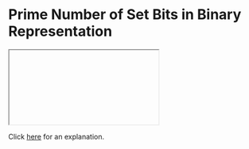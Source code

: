 # Prime Number of Set Bits in Binary Representation 

<iframe></iframe>

Click [here](Explanation.md) for an explanation.

